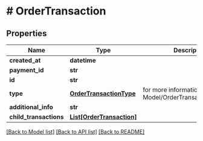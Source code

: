 # # OrderTransaction


## Properties 


Name | Type | Description | Notes
------------ | ------------- | ------------- | -------------
**created_at**| **datetime** |   | [optional] [readonly]
**payment_id**| **str** |   | [optional]
**id**| **str** |   | [optional]
**type**| [**OrderTransactionType**](OrderTransactionType.md) |  for more information please, see Model/OrderTransactionType.php  | [optional] [default to OrderTransactionType.UNKNOWN]
**additional_info**| **str** |   | [optional]
**child_transactions**| [**List[OrderTransaction]**](OrderTransaction.md) |   | [optional]


[[Back to Model list]](../../README.md#models) [[Back to API list]](../../README.md#endpoints) [[Back to README]](../../README.md)


